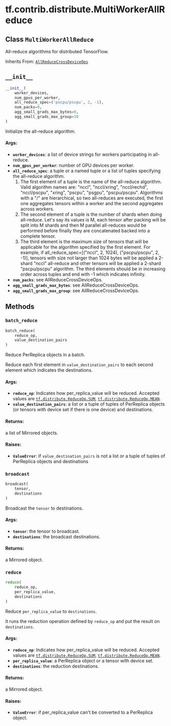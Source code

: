 <div itemscope itemtype="http://developers.google.com/ReferenceObject">
<meta itemprop="name" content="tf.contrib.distribute.MultiWorkerAllReduce" />
<meta itemprop="path" content="Stable" />
<meta itemprop="property" content="__init__"/>
<meta itemprop="property" content="batch_reduce"/>
<meta itemprop="property" content="broadcast"/>
<meta itemprop="property" content="reduce"/>
</div>

# tf.contrib.distribute.MultiWorkerAllReduce

## Class `MultiWorkerAllReduce`

All-reduce algorithms for distributed TensorFlow.

Inherits From: [`AllReduceCrossDeviceOps`](../../../tf/contrib/distribute/AllReduceCrossDeviceOps.md)

<!-- Placeholder for "Used in" -->


<h2 id="__init__"><code>__init__</code></h2>

``` python
__init__(
    worker_devices,
    num_gpus_per_worker,
    all_reduce_spec=('pscpu/pscpu', 2, -1),
    num_packs=0,
    agg_small_grads_max_bytes=0,
    agg_small_grads_max_group=10
)
```

Initialize the all-reduce algorithm.


#### Args:


* <b>`worker_devices`</b>: a list of device strings for workers participating in
  all-reduce.
* <b>`num_gpus_per_worker`</b>: number of GPU devices per worker.
* <b>`all_reduce_spec`</b>: a tuple or a named tuple or a list of tuples specifying
  the all-reduce algorithm.
  1. The first element of a tuple is the name of the all-reduce algorithm.
  Valid algorithm names are: "nccl", "nccl/xring", "nccl/rechd",
  "nccl/pscpu", "xring", "pscpu", "psgpu", "pscpu/pscpu". Algorithms with
  a "/" are hierarchical, so two all-reduces are executed, the first one
  aggregates tensors within a worker and the second aggregates across
  workers.
  2. The second element of a tuple is the number of shards when doing
  all-reduce. Let's say its values is M, each tensor after packing will be
  split into M shards and then M parallel all-reduces would be performed
  before finally they are concatenated backed into a complete tensor.
  3. The third element is the maximum size of tensors that will be
  applicable for the algorithm specified by the first element. For
  example, if all_reduce_spec=[("nccl", 2, 1024), ("pscpu/pscpu", 2, -1)],
  tensors with size not larger than 1024 bytes will be applied a 2-shard
  "nccl" all-reduce and other tensors will be applied a 2-shard
  "pscpu/pscpu" algorithm. The third elements should be in increasing
  order across tuples and end with -1 which indicates infinity.
* <b>`num_packs`</b>: see AllReduceCrossDeviceOps.
* <b>`agg_small_grads_max_bytes`</b>: see AllReduceCrossDeviceOps.
* <b>`agg_small_grads_max_group`</b>: see AllReduceCrossDeviceOps.



## Methods

<h3 id="batch_reduce"><code>batch_reduce</code></h3>

``` python
batch_reduce(
    reduce_op,
    value_destination_pairs
)
```

Reduce PerReplica objects in a batch.

Reduce each first element in `value_destination_pairs` to each second
element which indicates the destinations.

#### Args:


* <b>`reduce_op`</b>: Indicates how per_replica_value will be reduced. Accepted
  values are <a href="../../../tf/distribute/ReduceOp.md#SUM"><code>tf.distribute.ReduceOp.SUM</code></a>, <a href="../../../tf/distribute/ReduceOp.md#MEAN"><code>tf.distribute.ReduceOp.MEAN</code></a>.
* <b>`value_destination_pairs`</b>: a list or a tuple of tuples of PerReplica objects
  (or tensors with device set if there is one device) and destinations.


#### Returns:

a list of Mirrored objects.



#### Raises:


* <b>`ValueError`</b>: if `value_destination_pairs` is not a list or a tuple of
  tuples of PerReplica objects and destinations

<h3 id="broadcast"><code>broadcast</code></h3>

``` python
broadcast(
    tensor,
    destinations
)
```

Broadcast the `tensor` to destinations.


#### Args:


* <b>`tensor`</b>: the tensor to broadcast.
* <b>`destinations`</b>: the broadcast destinations.


#### Returns:

a Mirrored object.


<h3 id="reduce"><code>reduce</code></h3>

``` python
reduce(
    reduce_op,
    per_replica_value,
    destinations
)
```

Reduce `per_replica_value` to `destinations`.

It runs the reduction operation defined by `reduce_op` and put the
result on `destinations`.

#### Args:


* <b>`reduce_op`</b>: Indicates how per_replica_value will be reduced. Accepted
  values are <a href="../../../tf/distribute/ReduceOp.md#SUM"><code>tf.distribute.ReduceOp.SUM</code></a>, <a href="../../../tf/distribute/ReduceOp.md#MEAN"><code>tf.distribute.ReduceOp.MEAN</code></a>.
* <b>`per_replica_value`</b>: a PerReplica object or a tensor with device set.
* <b>`destinations`</b>: the reduction destinations.


#### Returns:

a Mirrored object.



#### Raises:


* <b>`ValueError`</b>: if per_replica_value can't be converted to a PerReplica
  object.



